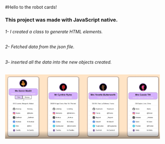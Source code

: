 #Hello to the robot cards!
### This project was made with JavaScript native.
###### 1- I created a class to generate HTML elements. 
###### 2- Fetched data from the json file. 
###### 3- inserted all the data into the new objects created. 
 
[![PresentationVideo](https://github.com/OmarGeno/My-Projects/blob/Master/JavaScript/My%20Cards/Screenshot%202022-11-01%20054106.png?raw=true)](https://github.com/OmarGeno/My-Projects/blob/Master/JavaScript/My%20Cards/WhatsApp%20Video%202022-08-31%20at%2016.08.42.mp4)
